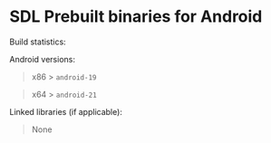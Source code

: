 # SDL Prebuilt binaries for Android

Build statistics:

Android versions:

> x86 > `android-19`

> x64 > `android-21`

Linked libraries (if applicable):

> None